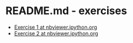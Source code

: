 # README.md - exercises

* [Exercise 1 at nbviewer.ipython.org](http://nbviewer.ipython.org/github/widdowquinn/Teaching-2015-03-17-UoD_compgenvis/blob/master/exercises/ex01_gc_content.ipynb)
* [Exercise 2 at nbviewer.ipython.org](http://nbviewer.ipython.org/github/widdowquinn/Teaching-2015-03-17-UoD_compgenvis/blob/master/exercises/ex01_gc_content.ipynb)